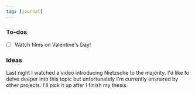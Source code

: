 ```yaml
---
tag: [journal]
---
```


### To-dos

-   [ ] Watch films on Valentine's Day!

### Ideas

Last night I watched a video introducing Nietzsche to the majority. I'd like to delve deeper into this topic but unfortunately I'm currently ensnared by other projects.
I'll pick it up after I finish my thesis.
